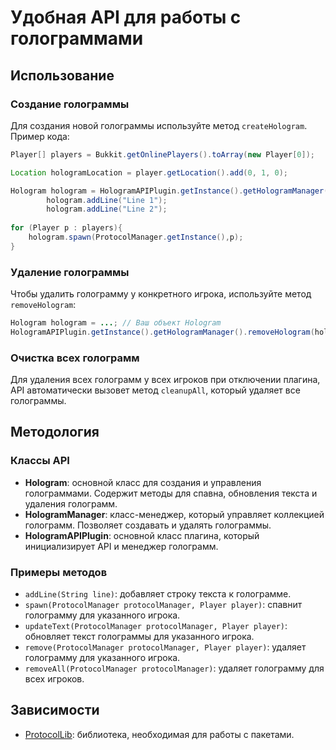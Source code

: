 # Удобная API для работы с голограммами

## Использование

### Создание голограммы

Для создания новой голограммы используйте метод `createHologram`. Пример кода:

```java
Player[] players = Bukkit.getOnlinePlayers().toArray(new Player[0]);

Location hologramLocation = player.getLocation().add(0, 1, 0);

Hologram hologram = HologramAPIPlugin.getInstance().getHologramManager().createHologram(hologramLocation);
        hologram.addLine("Line 1");
        hologram.addLine("Line 2");
        
for (Player p : players){
    hologram.spawn(ProtocolManager.getInstance(),p);
}
```

### Удаление голограммы

Чтобы удалить голограмму у конкретного игрока, используйте метод `removeHologram`:

```java
Hologram hologram = ...; // Ваш объект Hologram
HologramAPIPlugin.getInstance().getHologramManager().removeHologram(hologram, player);
```

### Очистка всех голограмм

Для удаления всех голограмм у всех игроков при отключении плагина, API автоматически вызовет метод `cleanupAll`, который удаляет все голограммы.

## Методология

### Классы API

- **Hologram**: основной класс для создания и управления голограммами. Содержит методы для спавна, обновления текста и удаления голограмм.
- **HologramManager**: класс-менеджер, который управляет коллекцией голограмм. Позволяет создавать и удалять голограммы.
- **HologramAPIPlugin**: основной класс плагина, который инициализирует API и менеджер голограмм.

### Примеры методов

- `addLine(String line)`: добавляет строку текста к голограмме.
- `spawn(ProtocolManager protocolManager, Player player)`: спавнит голограмму для указанного игрока.
- `updateText(ProtocolManager protocolManager, Player player)`: обновляет текст голограммы для указанного игрока.
- `remove(ProtocolManager protocolManager, Player player)`: удаляет голограмму для указанного игрока.
- `removeAll(ProtocolManager protocolManager)`: удаляет голограмму для всех игроков.

## Зависимости

- [ProtocolLib](https://www.spigotmc.org/resources/protocollib.1997/): библиотека, необходимая для работы с пакетами.
